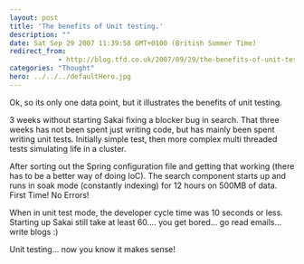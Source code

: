 ```yaml
---
layout: post
title: 'The benefits of Unit testing.'
description: ""
date: Sat Sep 29 2007 11:39:58 GMT+0100 (British Summer Time)
redirect_from: 
            - http://blog.tfd.co.uk/2007/09/29/the-benefits-of-unit-testing/
categories: "Thought"
hero: ../../../defaultHero.jpg
---
```

Ok, so its only one data point, but it illustrates the benefits of unit testing.

3 weeks without starting Sakai fixing a blocker bug in search. That three weeks has not been spent just writing code, but has mainly been spent writing unit tests. Initially simple test, then more complex multi threaded tests simulating life in a cluster.

After sorting out the Spring configuration file and getting that working (there has to be a better way of doing IoC). The search component starts up and runs in soak mode (constantly indexing) for 12 hours on 500MB of data. First Time! No Errors!

When in unit test mode, the developer cycle time was 10 seconds or less. Starting up Sakai still take at least 60.... you get bored... go read emails... write blogs :)

Unit testing... now you know it makes sense!
